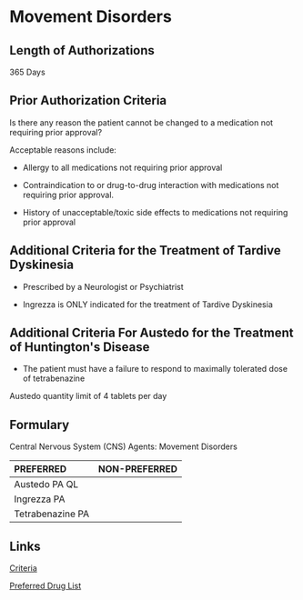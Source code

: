 # Movement Disorders

## Length of Authorizations

365 Days

## Prior Authorization Criteria

Is there any reason the patient cannot be changed to a medication not requiring prior approval?

Acceptable reasons include:

- Allergy to all medications not requiring prior approval

- Contraindication to or drug-to-drug interaction with medications not requiring prior approval.

- History of unacceptable/toxic side effects to medications not requiring prior approval

## Additional Criteria for the Treatment of Tardive Dyskinesia

- Prescribed by a Neurologist or Psychiatrist

- Ingrezza is ONLY indicated for the treatment of Tardive Dyskinesia

## Additional Criteria For Austedo for the Treatment of Huntington's Disease

- The patient must have a failure to respond to maximally tolerated dose of tetrabenazine

Austedo quantity limit of 4 tablets per day

## Formulary

Central Nervous System (CNS) Agents: Movement Disorders

| PREFERRED | NON-PREFERRED |
| :--- | ---: |
| Austedo PA QL    | |
| Ingrezza PA      | |
| Tetrabenazine PA | |

## Links

[Criteria]()

[Preferred Drug List]()

